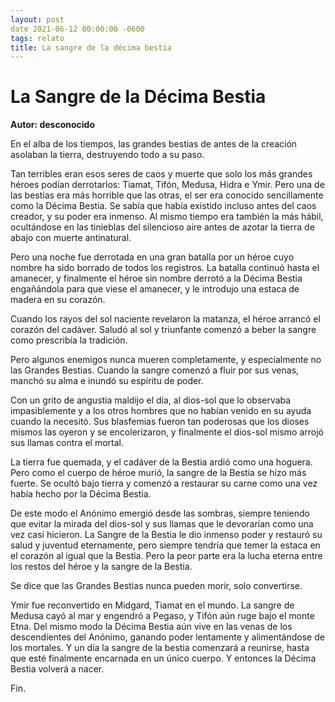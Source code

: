 ```yaml
---
layout: post
date 2021-06-12 00:00:00 -0600
tags: relato
title: La sangre de la décima bestia
---
```


# La Sangre de la Décima Bestia
**Autor: desconocido**

En el alba de los tiempos, las grandes bestias de antes de la creación asolaban la tierra, destruyendo todo a su paso.

Tan terribles eran esos seres de caos y muerte que solo los más grandes héroes podían derrotarlos: Tiamat, Tifón, Medusa, Hidra e Ymir. Pero una de las bestias era más horrible que las otras, el ser era conocido sencillamente como la Décima Bestia. Se sabía que había existido incluso antes del caos creador, y su poder era inmenso. Al mismo tiempo era también la más hábil, ocultándose en las tinieblas del silencioso aire antes de azotar la tierra de abajo con muerte antinatural.

Pero una noche fue derrotada en una gran batalla por un héroe cuyo nombre ha sido borrado de todos los registros. La batalla continuó hasta el amanecer, y finalmente el héroe sin nombre derrotó a la Décima Bestia engañándola para que viese el amanecer, y le introdujo una estaca de madera en su corazón.

Cuando los rayos del sol naciente revelaron la matanza, el héroe arrancó el corazón del cadáver. Saludó al sol y triunfante comenzó a beber la sangre como prescribía la tradición.

Pero algunos enemigos nunca mueren completamente, y especialmente no las Grandes Bestias. Cuando la sangre comenzó a fluir por sus venas, manchó su alma e inundó su espíritu de poder.

Con un grito de angustia maldijo el día, al dios-sol que lo observaba impasiblemente y a los otros hombres que no habían venido en su ayuda cuando la necesitó. Sus blasfemias fueron tan poderosas que los dioses mismos las oyeron y se encolerizaron, y finalmente el dios-sol mismo arrojó sus llamas contra el mortal.

La tierra fue quemada, y el cadáver de la Bestia ardió como una hoguera. Pero como el cuerpo de héroe murió, la sangre de la Bestia se hizo más fuerte. Se ocultó bajo tierra y comenzó a restaurar su carne como una vez había hecho por la Décima Bestia.

De este modo el Anónimo emergió desde las sombras, siempre teniendo que evitar la mirada del dios-sol y sus llamas que le devorarían como una vez casi hicieron. La Sangre de la Bestia le dio inmenso poder y restauró su salud y juventud eternamente, pero siempre tendría que temer la estaca en el corazón al igual que la Bestia. Pero la peor parte era la lucha eterna entre los restos del héroe y la sangre de la Bestia.

Se dice que las Grandes Bestias nunca pueden morir, solo convertirse.

Ymir fue reconvertido en Midgard, Tiamat en el mundo. La sangre de Medusa cayó al mar y engendró a Pegaso, y Tifón aún ruge bajo el monte Etna. Del mismo modo la Décima Bestia aún vive en las venas de los descendientes del Anónimo, ganando poder lentamente y alimentándose de los mortales. Y un día la sangre de la bestia comenzará a reunirse, hasta que esté finalmente encarnada en un único cuerpo. Y entonces la Décima Bestia volverá a nacer.

Fin.
